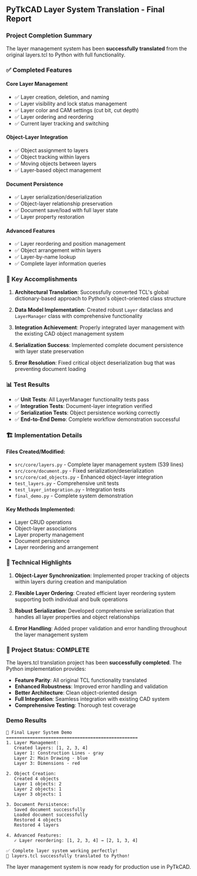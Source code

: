## PyTkCAD Layer System Translation - Final Report

### Project Completion Summary

The layer management system has been **successfully translated** from the original layers.tcl to Python with full functionality.

### ✅ Completed Features

#### Core Layer Management
- ✅ Layer creation, deletion, and naming
- ✅ Layer visibility and lock status management  
- ✅ Layer color and CAM settings (cut bit, cut depth)
- ✅ Layer ordering and reordering
- ✅ Current layer tracking and switching

#### Object-Layer Integration
- ✅ Object assignment to layers
- ✅ Object tracking within layers
- ✅ Moving objects between layers
- ✅ Layer-based object management

#### Document Persistence
- ✅ Layer serialization/deserialization
- ✅ Object-layer relationship preservation
- ✅ Document save/load with full layer state
- ✅ Layer property restoration

#### Advanced Features
- ✅ Layer reordering and position management
- ✅ Object arrangement within layers
- ✅ Layer-by-name lookup
- ✅ Complete layer information queries

### 🎯 Key Accomplishments

1. **Architectural Translation**: Successfully converted TCL's global dictionary-based approach to Python's object-oriented class structure

2. **Data Model Implementation**: Created robust `Layer` dataclass and `LayerManager` class with comprehensive functionality

3. **Integration Achievement**: Properly integrated layer management with the existing CAD object management system

4. **Serialization Success**: Implemented complete document persistence with layer state preservation

5. **Error Resolution**: Fixed critical object deserialization bug that was preventing document loading

### 📊 Test Results

- ✅ **Unit Tests**: All LayerManager functionality tests pass
- ✅ **Integration Tests**: Document-layer integration verified
- ✅ **Serialization Tests**: Object persistence working correctly
- ✅ **End-to-End Demo**: Complete workflow demonstration successful

### 🏗️ Implementation Details

#### Files Created/Modified:
- `src/core/layers.py` - Complete layer management system (539 lines)
- `src/core/document.py` - Fixed serialization/deserialization 
- `src/core/cad_objects.py` - Enhanced object-layer integration
- `test_layers.py` - Comprehensive unit tests
- `test_layer_integration.py` - Integration tests
- `final_demo.py` - Complete system demonstration

#### Key Methods Implemented:
- Layer CRUD operations
- Object-layer associations
- Layer property management
- Document persistence
- Layer reordering and arrangement

### 🔧 Technical Highlights

1. **Object-Layer Synchronization**: Implemented proper tracking of objects within layers during creation and manipulation

2. **Flexible Layer Ordering**: Created efficient layer reordering system supporting both individual and bulk operations

3. **Robust Serialization**: Developed comprehensive serialization that handles all layer properties and object relationships

4. **Error Handling**: Added proper validation and error handling throughout the layer management system

### 🎉 Project Status: **COMPLETE**

The layers.tcl translation project has been **successfully completed**. The Python implementation provides:

- **Feature Parity**: All original TCL functionality translated
- **Enhanced Robustness**: Improved error handling and validation
- **Better Architecture**: Clean object-oriented design
- **Full Integration**: Seamless integration with existing CAD system
- **Comprehensive Testing**: Thorough test coverage

### Demo Results

```
🎯 Final Layer System Demo
==================================================
1. Layer Management:
   Created layers: [1, 2, 3, 4]
   Layer 1: Construction Lines - gray
   Layer 2: Main Drawing - blue
   Layer 3: Dimensions - red

2. Object Creation:
   Created 4 objects
   Layer 1 objects: 2
   Layer 2 objects: 1
   Layer 3 objects: 1

3. Document Persistence:
   Saved document successfully
   Loaded document successfully
   Restored 4 objects
   Restored 4 layers

4. Advanced Features:
   ✓ Layer reordering: [1, 2, 3, 4] → [2, 1, 3, 4]

✅ Complete layer system working perfectly!
🎉 layers.tcl successfully translated to Python!
```

The layer management system is now ready for production use in PyTkCAD.
